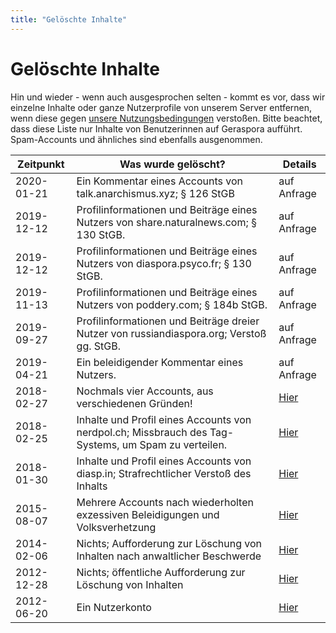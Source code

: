 ```yaml
---
title: "Gelöschte Inhalte"
---
```


# Gelöschte Inhalte

Hin und wieder - wenn auch ausgesprochen selten - kommt es vor, dass wir einzelne Inhalte oder ganze Nutzerprofile von unserem Server entfernen, wenn diese gegen [unsere Nutzungsbedingungen](/pod/legal.html) verstoßen. Bitte beachtet, dass diese Liste nur Inhalte von Benutzerinnen auf Geraspora aufführt. Spam-Accounts und ähnliches sind ebenfalls ausgenommen.

| Zeitpunkt  | Was wurde gelöscht?                                                                                 | Details                                                                 |
| ---------- | --------------------------------------------------------------------------------------------------- | ----------------------------------------------------------------------- |
| 2020-01-21 | Ein Kommentar eines Accounts von talk.anarchismus.xyz; § 126 StGB                                   | auf Anfrage                                                             |
| 2019-12-12 | Profilinformationen und Beiträge eines Nutzers von share.naturalnews.com; § 130 StGB.               | auf Anfrage                                                             |
| 2019-12-12 | Profilinformationen und Beiträge eines Nutzers von diaspora.psyco.fr; § 130 StGB.                   | auf Anfrage                                                             |
| 2019-11-13 | Profilinformationen und Beiträge eines Nutzers von poddery.com; § 184b StGB.                        | auf Anfrage                                                             |
| 2019-09-27 | Profilinformationen und Beiträge dreier Nutzer von russiandiaspora.org; Verstoß gg. StGB.           | auf Anfrage                                                             |
| 2019-04-21 | Ein beleidigender Kommentar eines Nutzers.                                                          | auf Anfrage                                                             |
| 2018-02-27 | Nochmals vier Accounts, aus verschiedenen Gründen!                                                  | [Hier](https://pod.geraspora.de/posts/1e3e7030fded01351cd2101b0e8ace24) |
| 2018-02-25 | Inhalte und Profil eines Accounts von nerdpol.ch; Missbrauch des Tag-Systems, um Spam zu verteilen. | [Hier](https://pod.geraspora.de/posts/0f590fb0fc0501351cb0101b0e8ace24) |
| 2018-01-30 | Inhalte und Profil eines Accounts von diasp.in; Strafrechtlicher Verstoß des Inhalts                | [Hier](https://pod.geraspora.de/posts/f0677280e7df01351c80101b0e8ace24) |
| 2015-08-07 | Mehrere Accounts nach wiederholten exzessiven Beleidigungen und Volksverhetzung                     | [Hier](https://pod.geraspora.de/posts/8fdc0e801f15013370b34860008dbc6c) |
| 2014-02-06 | Nichts; Aufforderung zur Löschung von Inhalten nach anwaltlicher Beschwerde                         | [Hier](https://pod.geraspora.de/posts/0f1831ced85b2f86)                 |
| 2012-12-28 | Nichts; öffentliche Aufforderung zur Löschung von Inhalten                                          | [Hier](https://pod.geraspora.de/posts/39b97b38d96cf9a7)                 |
| 2012-06-20 | Ein Nutzerkonto                                                                                     | [Hier](https://pod.geraspora.de/posts/e6c76c0a017a09b6)                 |
